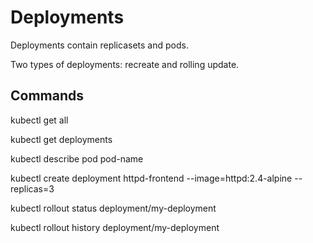 # Deployments

Deployments contain replicasets and pods.

Two types of deployments: recreate and rolling update.

## Commands

kubectl get all

kubectl get deployments

kubectl describe pod pod-name

kubectl create deployment httpd-frontend --image=httpd:2.4-alpine --replicas=3

kubectl rollout status deployment/my-deployment

kubectl rollout history deployment/my-deployment
